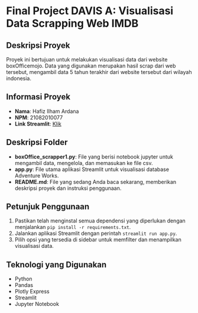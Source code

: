 # Final Project DAVIS A: Visualisasi Data Scrapping Web IMDB

## Deskripsi Proyek
Proyek ini bertujuan untuk melakukan visualisasi data dari website boxOfficemojo. Data yang digunakan merupakan hasil scrap dari web tersebut, mengambil data 5 tahun terakhir dari website tersebut dari wilayah indonesia.

## Informasi Proyek
- **Nama**: Hafiz Ilham Ardana
- **NPM**: 21082010077
- **Link Streamlit**: <a href="https://hafizilhamardana077-awdb-viz.streamlit.app/">Klik</a>

## Deskripsi Folder
- **boxOffice_scrapper1.py**: File yang berisi notebook jupyter untuk mengambil data, mengelola, dan memasukan ke file csv.
- **app.py**: File utama aplikasi Streamlit untuk visualisasi database Adventure Works.
- **README.md**: File yang sedang Anda baca sekarang, memberikan deskripsi proyek dan instruksi penggunaan.

## Petunjuk Penggunaan
1. Pastikan telah menginstal semua dependensi yang diperlukan dengan menjalankan `pip install -r requirements.txt`.
2. Jalankan aplikasi Streamlit dengan perintah `streamlit run app.py`.
3. Pilih opsi yang tersedia di sidebar untuk memfilter dan menampilkan visualisasi data.

## Teknologi yang Digunakan
- Python
- Pandas
- Plotly Express
- Streamlit
- Jupyter Notebook


